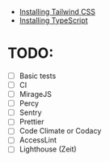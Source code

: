 - [Installing Tailwind CSS](docs/installing_tailwind_css.md)
- [Installing TypeScript](docs/installing_typescript.md)

# TODO:
- [ ] Basic tests
- [ ] CI
- [ ] MirageJS
- [ ] Percy
- [ ] Sentry
- [ ] Prettier
- [ ] Code Climate or Codacy
- [ ] AccessLint
- [ ] Lighthouse (Zeit)
